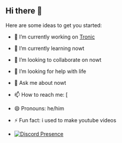 ## Hi there 👋

Here are some ideas to get you started:

- 🔭 I’m currently working on [Tronic](https://github.com/TronicBot/)
- 🌱 I’m currently learning nowt
- 👯 I’m looking to collaborate on nowt
- 🤔 I’m looking for help with life
- 💬 Ask me about nowt
- 📫 How to reach me: [
- 😄 Pronouns: he/him
- ⚡ Fun fact: i used to make youtube videos

- [![Discord Presence](https://lanyard.cnrad.dev/api/366686299068956673)](https://discord.com/users/366686299068956673)

